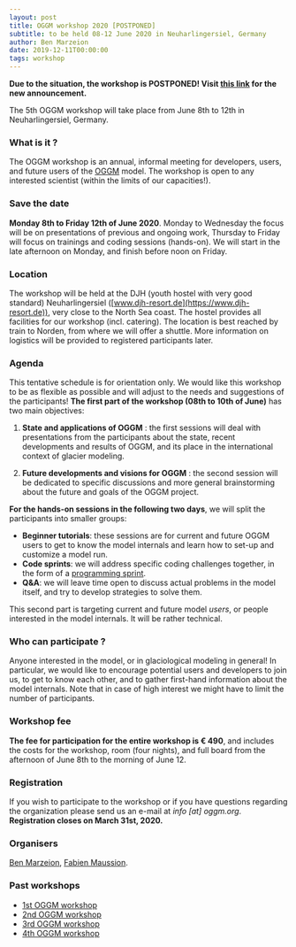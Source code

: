 ```yaml
---
layout: post
title: OGGM workshop 2020 [POSTPONED]
subtitle: to be held 08-12 June 2020 in Neuharlingersiel, Germany
author: Ben Marzeion
date: 2019-12-11T00:00:00
tags: workshop
---
```


**Due to the situation, the workshop is POSTPONED! Visit [this link]({{site.base_url}}/2021/01/20/5th-workshop-new-date/) for the new announcement.**

The 5th OGGM workshop will take place from June 8th to 12th in Neuharlingersiel, Germany.

### What is it ?

The OGGM workshop is an annual, informal meeting for developers, users, and future users
of the [OGGM](http://docs.oggm.org) model. The workshop is open to any interested scientist
(within the limits of our capacities!).

### Save the date

**Monday 8th to Friday 12th of June 2020**. Monday to Wednesday the focus will be on presentations of previous and
ongoing work, Thursday to Friday will focus on trainings and coding sessions (hands-on).
We will start in the late afternoon on Monday, and finish before noon on Friday.

### Location

The workshop will be held at the DJH (youth hostel with very good standard) Neuharlingersiel
([www.djh-resort.de](https://www.djh-resort.de)),
very close to the North Sea coast. The hostel provides all facilities for our workshop (incl. catering).
The location is best reached by train to Norden, from where we will offer a shuttle. More information on
logistics will be provided to registered participants later.

### Agenda

This tentative schedule is for orientation only. We would like this workshop to be as flexible as possible and will
adjust to the needs and suggestions of the participants! **The first part of the workshop (08th to 10th of June)**
has two main objectives:

1. **State and applications of OGGM** : the first sessions will deal with presentations from the participants about
the state, recent developments and results of OGGM, and its place in the international context of glacier modeling.

2. **Future developments and visions for OGGM** : the second session will be dedicated to specific discussions and
more general brainstorming about the future and goals of the OGGM project.

**For the hands-on sessions in the following two days**, we will split the participants into smaller groups:

- **Beginner tutorials**: these sessions are for current and future OGGM users to get to know the model internals
  and learn how to set-up and customize a model run.
- **Code sprints**: we will address specific coding challenges
  together, in the form of a [programming sprint](https://oggm.org/2018/10/16/hack-day/).
- **Q&A**: we will leave time open to discuss actual problems in the model itself,
  and try to develop strategies to solve them.

This second part is targeting current and future model *users*, or
people interested in the model internals. It will be rather technical.

### Who can participate ?

Anyone interested in the model, or in glaciological modeling in general! In particular, we would like to
encourage potential users and developers to join us, to get to know each other, and to gather first-hand
information about the model internals.
Note that in case of high interest we might have to limit the number of participants.

### Workshop fee

**The fee for participation for the entire workshop is € 490**, and includes the costs for the workshop, room (four nights),
and full board from the afternoon of June 8th to the morning of June 12.

### Registration

If you wish to participate to the workshop or if you have questions regarding the organization please send us an
e-mail at _info [at] oggm.org_. **Registration closes on March 31st, 2020.**


### Organisers

[Ben Marzeion](http://marzeion.info/), [Fabien Maussion](http://fabienmaussion.info/).

### Past workshops

- <u> <a href="{{ site.url }}/2016/02/11/1st-oggm-worshop-summary/"> 1st OGGM workshop </a> </u>
- <u> <a href="{{ site.url }}/2017/04/03/2nd-oggm-worshop-summary/"> 2nd OGGM workshop </a> </u>
- <u> <a href="{{ site.url }}/2018/06/29/3nd-oggm-worshop-summary/"> 3rd OGGM workshop </a> </u>
- <u> <a href="{{ site.url }}/2019/06/21/4st-oggm-worshop-summary/"> 4th OGGM workshop </a> </u>
